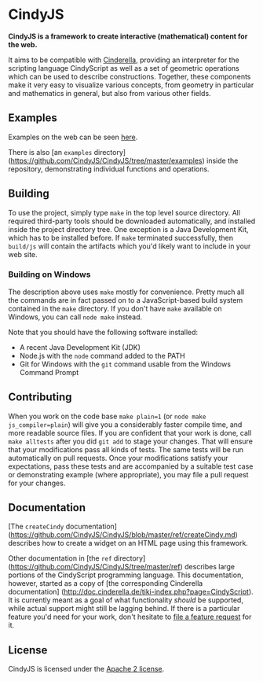 # CindyJS

**CindyJS is a framework to create interactive
(mathematical) content for the web.**

It aims to be compatible with [Cinderella](http://cinderella.de/),
providing an interpreter for the scripting language CindyScript
as well as a set of geometric operations which can be used to describe
constructions.
Together, these components make it very easy to visualize various
concepts, from geometry in particular and mathematics in general,
but also from various other fields.

## Examples

Examples on the web can be seen [here](http://science-to-touch.com/CJS/).

There is also [an `examples` directory]
(https://github.com/CindyJS/CindyJS/tree/master/examples)
inside the repository, demonstrating individual functions and operations.

## Building

To use the project, simply type `make` in the top level source directory.
All required third-party tools should be downloaded automatically,
and installed inside the project directory tree.
One exception is a Java Development Kit, which has to be installed before.
If `make` terminated successfully, then `build/js` will contain
the artifacts which you'd likely want to include in your web site.

### Building on Windows

The description above uses `make` mostly for convenience.
Pretty much all the commands are in fact passed on to
a JavaScript-based build system contained in the `make` directory.
If you don't have `make` available on Windows,
you can call `node make` instead.

Note that you should have the following software installed:
* A recent Java Development Kit (JDK)
* Node.js with the `node` command added to the PATH
* Git for Windows with the `git` command usable from the Windows Command Prompt

## Contributing

When you work on the code base `make plain=1`
(or `node make js_compiler=plain`) will give you a
considerably faster compile time, and more readable source files.
If you are confident that your work is done, call `make alltests`
after you did `git add` to stage your changes.
That will ensure that your modifications pass all kinds of tests.
The same tests will be run automatically on pull requests.
Once your modifications satisfy your expectations, pass these tests
and are accompanied by a suitable test case or demonstrating example
(where appropriate), you may file a pull request for your changes.

## Documentation

[The `createCindy` documentation]
(https://github.com/CindyJS/CindyJS/blob/master/ref/createCindy.md)
describes how to create a widget on an HTML page using this framework.

Other documentation in [the `ref` directory]
(https://github.com/CindyJS/CindyJS/tree/master/ref) describes
large portions of the CindyScript programming language. This
documentation, however, started as a copy of
[the corresponding Cinderella documentation]
(http://doc.cinderella.de/tiki-index.php?page=CindyScript). It
is currently meant as a goal of what functionality *should* be
supported, while actual support might still be lagging behind. If there
is a particular feature you'd need for your work, don't hesitate to
[file a feature request](https://github.com/CindyJS/CindyJS/issues) for it.

## License

CindyJS is licensed under the
[Apache 2 license](http://www.apache.org/licenses/LICENSE-2.0.html).
